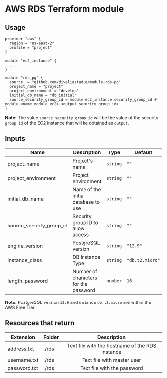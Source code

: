 # AWS RDS Terraform module

## Usage

```hcl
provider "aws" {
  region = "us-east-2"
  profile = "project"
}

module "ec2_instance" {
  ...
}

module "rds_pg" {
  source  = "github.com/diveliastudio/module-rds-pg"
  project_name = "project"
  project_environment = "develop"
  initial_db_name = "db_initial"
  source_security_group_id = module.ec2_instance.security_group_id # module.<name_module_ec2>.<output_security_group_id>
}
```
**Note:** The value `source_security_group_id` will be the value of the security `group id` of the EC2 instance that will be obtained as `output`.

## Inputs

| Name | Description | Type | Default | Required |
|------|-------------|------|---------|:--------:|
| project_name | Project's name | `string` | `""` | yes |
| project_environment | Project environment | `string` | `""` | yes |
| initial_db_name | Name of the initial database to use | `string` | `""` | yes |
| source_security_group_id | Security group ID to allow access | `string` | `""` | yes |
| engine_version | PostgreSQL version | `string` | `"12.9"` | no |
| instance_class | DB Instance Type | `string` | `"db.t2.micro"` | no |
| length_password | Number of characters for the password | `number` | `16` | no |

**Note:** PostgreSQL version `12.9` and instance `db.t2.micro` are within the AWS Free Tier.

## Resources that return

| Extension | Folder | Description |
|------|-------------|:--------:|
| address.txt | ./rds | Text file with the hostname of the RDS instance |
| username.txt | ./rds | Text file with master user |
| password.txt | ./rds | Text file with the password |